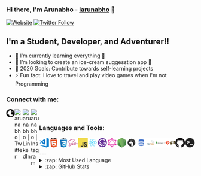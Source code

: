 ### Hi there, I'm Arunabho - [iarunabho](https://arunabho.com) 👋

[![Website](https://img.shields.io/website?label=ARUNABHO.COM&style=for-the-badge&url=https%3A%2F%2Farunabho.com)](https://arunabho.com)
[![Twitter Follow](https://img.shields.io/twitter/follow/iarunabho?color=1DA1F2&logo=twitter&style=for-the-badge)](https://twitter.com/intent/follow?original_referer=https%3A%2F%2Fgithub.com%2Fiarunabho&screen_name=iarunabho)

## I'm a Student, Developer, and Adventurer!!

- 🌱 I’m currently learning everything 🤣
- 👯 I’m looking to create an ice-cream suggesstion app 🍦
- 🥅 2020 Goals: Contribute towards self-learning projects
- ⚡ Fun fact: I love to travel and play video games when I'm not Programming


### Connect with me:

[<img align="left" alt="arunabho.com" width="22px" src="https://raw.githubusercontent.com/iconic/open-iconic/master/svg/globe.svg" />][website]
[<img align="left" alt="arunabho | Twitter" width="22px" src="https://cdn.jsdelivr.net/npm/simple-icons@v3/icons/twitter.svg" />][twitter]
[<img align="left" alt="arunabho | LinkedIn" width="22px" src="https://cdn.jsdelivr.net/npm/simple-icons@v3/icons/linkedin.svg" />][linkedin]
[<img align="left" alt="arunabho | Instagram" width="22px" src="https://cdn.jsdelivr.net/npm/simple-icons@v3/icons/instagram.svg" />][instagram]

<br />

### Languages and Tools:

<img align="left" alt="Visual Studio Code" width="26px" src="https://raw.githubusercontent.com/github/explore/80688e429a7d4ef2fca1e82350fe8e3517d3494d/topics/visual-studio-code/visual-studio-code.png" />
<img align="left" alt="HTML5" width="26px" src="https://raw.githubusercontent.com/github/explore/80688e429a7d4ef2fca1e82350fe8e3517d3494d/topics/html/html.png" /><img align="left" alt="CSS3" width="26px" src="https://raw.githubusercontent.com/github/explore/80688e429a7d4ef2fca1e82350fe8e3517d3494d/topics/css/css.png" />
<img align="left" alt="Sass" width="26px" src="https://raw.githubusercontent.com/github/explore/80688e429a7d4ef2fca1e82350fe8e3517d3494d/topics/sass/sass.png" />
<img align="left" alt="JavaScript" width="26px" src="https://raw.githubusercontent.com/github/explore/80688e429a7d4ef2fca1e82350fe8e3517d3494d/topics/javascript/javascript.png" />
<img align="left" alt="React" width="26px" src="https://raw.githubusercontent.com/github/explore/80688e429a7d4ef2fca1e82350fe8e3517d3494d/topics/react/react.png" />
<img align="left" alt="Gatsby" width="26px" src="https://raw.githubusercontent.com/github/explore/e94815998e4e0713912fed477a1f346ec04c3da2/topics/gatsby/gatsby.png" /><img align="left" alt="GraphQL" width="26px" src="https://raw.githubusercontent.com/github/explore/80688e429a7d4ef2fca1e82350fe8e3517d3494d/topics/graphql/graphql.png" /><img align="left" alt="Node.js" width="26px" src="https://raw.githubusercontent.com/github/explore/80688e429a7d4ef2fca1e82350fe8e3517d3494d/topics/nodejs/nodejs.png" /><img align="left" alt="Deno" width="26px" src="https://raw.githubusercontent.com/github/explore/361e2821e2dea67711cde99c9c40ed357061cf27/topics/deno/deno.png" /><img align="left" alt="SQL" width="26px" src="https://raw.githubusercontent.com/github/explore/80688e429a7d4ef2fca1e82350fe8e3517d3494d/topics/sql/sql.png" /><img align="left" alt="MySQL" width="26px" src="https://raw.githubusercontent.com/github/explore/80688e429a7d4ef2fca1e82350fe8e3517d3494d/topics/mysql/mysql.png" /><img align="left" alt="MongoDB" width="26px" src="https://raw.githubusercontent.com/github/explore/80688e429a7d4ef2fca1e82350fe8e3517d3494d/topics/mongodb/mongodb.png" /><img align="left" alt="Git" width="26px" src="https://raw.githubusercontent.com/github/explore/80688e429a7d4ef2fca1e82350fe8e3517d3494d/topics/git/git.png" /><img align="left" alt="GitHub" width="26px" src="https://raw.githubusercontent.com/github/explore/78df643247d429f6cc873026c0622819ad797942/topics/github/github.png" /><img align="left" alt="Terminal" width="26px" src="https://raw.githubusercontent.com/github/explore/80688e429a7d4ef2fca1e82350fe8e3517d3494d/topics/terminal/terminal.png" />
<br />
<br />
---
<details>
    <summary>:zap: Most Used Language</summary>
    <a href="https://github.com/iarunabho">
    <img align="center" src="https://github-readme-stats.vercel.app/api/top-langs/?username=iarunabho&theme=radical&hide_langs_below=1" />
    </a>
</details>
<details>
  <summary>:zap: GitHub Stats</summary>

  <img align="left" alt="Arunabho's GitHub Stats" src="https://github-readme-stats.vercel.app/api?username=iarunabho&show_icons=true&hide_border=true&theme=radical"/>
  
</details>

[website]: https://arunabho.com
[twitter]: https://twitter.com/iarunabho
[instagram]: https://instagram.com/iarunabho
[linkedin]: https://www.linkedin.com/in/iarunabho/